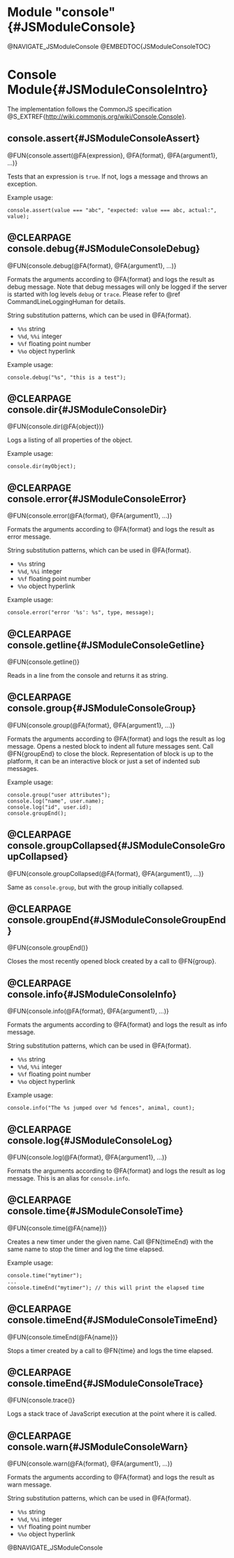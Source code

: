 Module "console"{#JSModuleConsole}
==================================

@NAVIGATE_JSModuleConsole
@EMBEDTOC{JSModuleConsoleTOC}

Console Module{#JSModuleConsoleIntro}
=====================================

The implementation follows the CommonJS specification
@S_EXTREF{http://wiki.commonjs.org/wiki/Console,Console}.

console.assert{#JSModuleConsoleAssert}
--------------------------------------

@FUN{console.assert(@FA{expression}, @FA{format}, @FA{argument1}, ...)}

Tests that an expression is `true`. If not, logs a message and throws
an exception.

Example usage:

    console.assert(value === "abc", "expected: value === abc, actual:", value);

@CLEARPAGE
console.debug{#JSModuleConsoleDebug}
------------------------------------

@FUN{console.debug(@FA{format}, @FA{argument1}, ...)}

Formats the arguments according to @FA{format} and logs the result as
debug message. Note that debug messages will only be logged if the
server is started with log levels `debug` or `trace`. Please refer to
@ref CommandLineLoggingHuman for details.

String substitution patterns, which can be used in @FA{format}.

- `%%s` string
- `%%d`, `%%i` integer
- `%%f` floating point number
- `%%o` object hyperlink

Example usage:

    console.debug("%s", "this is a test");

@CLEARPAGE
console.dir{#JSModuleConsoleDir}
--------------------------------

@FUN{console.dir(@FA{object})}

Logs a listing of all properties of the object.

Example usage:

    console.dir(myObject);

@CLEARPAGE
console.error{#JSModuleConsoleError}
------------------------------------

@FUN{console.error(@FA{format}, @FA{argument1}, ...)}

Formats the arguments according to @FA{format} and logs the result as
error message.

String substitution patterns, which can be used in @FA{format}.

- `%%s` string
- `%%d`, `%%i` integer
- `%%f` floating point number
- `%%o` object hyperlink

Example usage:

    console.error("error '%s': %s", type, message);

@CLEARPAGE
console.getline{#JSModuleConsoleGetline}
----------------------------------------

@FUN{console.getline()}

Reads in a line from the console and returns it as string.

@CLEARPAGE
console.group{#JSModuleConsoleGroup}
------------------------------------

@FUN{console.group(@FA{format}, @FA{argument1}, ...)}

Formats the arguments according to @FA{format} and logs the result as
log message. Opens a nested block to indent all future messages
sent. Call @FN{groupEnd} to close the block. Representation of block
is up to the platform, it can be an interactive block or just a set of
indented sub messages.

Example usage:

    console.group("user attributes");
    console.log("name", user.name);
    console.log("id", user.id);
    console.groupEnd();

@CLEARPAGE
console.groupCollapsed{#JSModuleConsoleGroupCollapsed}
------------------------------------------------------

@FUN{console.groupCollapsed(@FA{format}, @FA{argument1}, ...)}

Same as `console.group`, but with the group initially collapsed.

@CLEARPAGE
console.groupEnd{#JSModuleConsoleGroupEnd}
------------------------------------------

@FUN{console.groupEnd()}

Closes the most recently opened block created by a call to @FN{group}.

@CLEARPAGE
console.info{#JSModuleConsoleInfo}
----------------------------------

@FUN{console.info(@FA{format}, @FA{argument1}, ...)}

Formats the arguments according to @FA{format} and logs the result as
info message.

String substitution patterns, which can be used in @FA{format}.

- `%%s` string
- `%%d`, `%%i` integer
- `%%f` floating point number
- `%%o` object hyperlink

Example usage:

    console.info("The %s jumped over %d fences", animal, count);

@CLEARPAGE
console.log{#JSModuleConsoleLog}
--------------------------------

@FUN{console.log(@FA{format}, @FA{argument1}, ...)}

Formats the arguments according to @FA{format} and logs the result as
log message. This is an alias for `console.info`.

@CLEARPAGE
console.time{#JSModuleConsoleTime}
----------------------------------

@FUN{console.time(@FA{name})}

Creates a new timer under the given name. Call @FN{timeEnd} with the
same name to stop the timer and log the time elapsed.

Example usage:

    console.time("mytimer");
    ...
    console.timeEnd("mytimer"); // this will print the elapsed time

@CLEARPAGE
console.timeEnd{#JSModuleConsoleTimeEnd}
----------------------------------------

@FUN{console.timeEnd(@FA{name})}

Stops a timer created by a call to @FN{time} and logs the time elapsed. 

@CLEARPAGE
console.timeEnd{#JSModuleConsoleTrace}
--------------------------------------

@FUN{console.trace()}

Logs a stack trace of JavaScript execution at the point where it is
called. 

@CLEARPAGE
console.warn{#JSModuleConsoleWarn}
----------------------------------

@FUN{console.warn(@FA{format}, @FA{argument1}, ...)}

Formats the arguments according to @FA{format} and logs the result as
warn message.

String substitution patterns, which can be used in @FA{format}.

- `%%s` string
- `%%d`, `%%i` integer
- `%%f` floating point number
- `%%o` object hyperlink

@BNAVIGATE_JSModuleConsole
